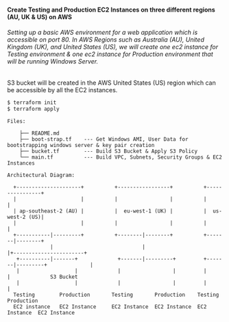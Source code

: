 
#### Create Testing and Production EC2 Instances on three different regions (AU, UK & US) on AWS 

###### Setting up a basic AWS environment for a web application which is accessible on port 80. In AWS Regions such as Australia (AU), United Kingdom (UK), and United States (US), we will create one ec2 instance for Testing environment & one ec2 instance for Production environment that will be running Windows Server.
S3 bucket will be created in the AWS United States (US) region which can be accessible by all the EC2 instances.


```bash
$ terraform init
$ terraform apply 
```


```
Files:

    ├── README.md
    ├── boot-strap.tf    --- Get Windows AMI, User Data for bootstrapping windows server & key pair creation
    ├── bucket.tf        --- Build S3 Bucket & Apply S3 Policy
    └── main.tf          --- Build VPC, Subnets, Security Groups & EC2 Instances
```

```
Architectural Diagram:

  +---------------------+          +-----------------+          +----------------+
  |                     |          |                 |          |                |
  | ap-southeast-2 (AU) |          |  eu-west-1 (UK) |          |  us-west-2 (US)|
  |                     |          |                 |          |                |
  +-----------|---------+          +--------|--------+          +-------|--------+
              |                             |                           |+-----------------------+           
   +----------|-------+             +-------|---------+         +-------|---------+              |
   |                  |             |                 |         |                 |             S3 Bucket 
   |                  |             |                 |         |                 | 
  Testing        Production       Testing       Production    Testing       Production 
  EC2 instance   EC2 Instance     EC2 Instance  EC2 Instance  EC2 Instance  EC2 Instance

```
  
 
